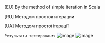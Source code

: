 [EU] By the method of simple iteration in Scala

[RU] Методом простой итерации

[UA] Методом простої ітерації

`Результаты тестирования`
![image](https://user-images.githubusercontent.com/46372074/120106912-91646480-c167-11eb-832e-e791fb1d6fb0.png)
![image](https://user-images.githubusercontent.com/46372074/120106915-945f5500-c167-11eb-96f7-a9db4442cf10.png)


